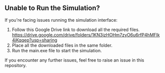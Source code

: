 **Unable to Run the Simulation?**
---------------------------------

If you're facing issues running the simulation interface:

  1. Follow this Google Drive link to download all the required files.
     https://drive.google.com/drive/folders/1KN3jzHOHm7zyO6u6rfP4hMFlk4jKqqep?usp=sharing
  3. Place all the downloaded files in the same folder.
  4. Run the main.exe file to start the simulation.
     
If you encounter any further issues, feel free to raise an issue in this repository.
